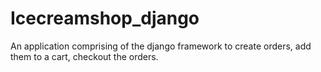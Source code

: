 # Icecreamshop_django
An application comprising of the django framework to create orders, add them to a cart, checkout the orders.
